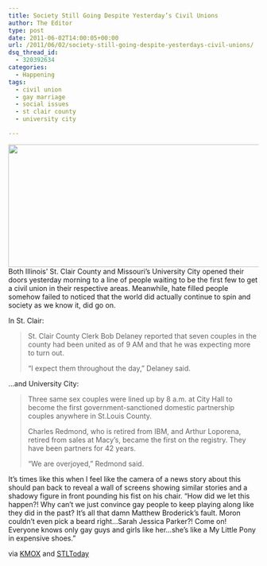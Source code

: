 ```yaml
---
title: Society Still Going Despite Yesterday’s Civil Unions
author: The Editor
type: post
date: 2011-06-02T14:00:05+00:00
url: /2011/06/02/society-still-going-despite-yesterdays-civil-unions/
dsq_thread_id:
  - 320392634
categories:
  - Happening
tags:
  - civil union
  - gay marriage
  - social issues
  - st clair county
  - university city

---
```

[<img class="aligncenter size-full wp-image-10069" title="matthew_broderick_and_horse" src="http://media.punchingkitty.com/wordpress/2011/06/matthew_broderick_and_horse.jpeg" alt="" width="600" height="247" />][1]Both Illinois&#8217; St. Clair County and Missouri&#8217;s University City opened their doors yesterday morning to a line of people waiting to be the first few to get a civil union in their respective areas. Meanwhile, hate filled people somehow failed to noticed that the world did actually continue to spin and society as we know it, did go on.

In St. Clair:

> St. Clair County Clerk Bob Delaney reported that seven couples in the county had been united as of 9 AM and that he was expecting more to turn out.
> 
> “I expect them throughout the day,” Delaney said.

&#8230;and University City:

> Three same sex couples were lined up by 8 a.m. at City Hall to become the first government-sanctioned domestic partnership couples anywhere in St.Louis County.
> 
> Charles Redmond, who is retired from IBM, and Arthur Loporena, retired from sales at Macy&#8217;s, became the first on the registry. They have been partners for 42 years.
> 
> &#8220;We are overjoyed,&#8221; Redmond said.

It&#8217;s times like this when I feel like the camera of a news story about this should pan back to reveal a wall of screens showing similar stories and a shadowy figure in front pounding his fist on his chair. &#8220;How did we let this happen?! Why can&#8217;t we just convince gay people to keep playing along like they did in the past? It&#8217;s all that damn Matthew Broderick&#8217;s fault. Moron couldn&#8217;t even pick a beard right&#8230;Sarah Jessica Parker?! Come on! Everyone knows only gay guys and girls like her&#8230;she&#8217;s like a My Little Pony in expensive shoes.&#8221;

via <a href="http://stlouis.cbslocal.com/2011/06/01/st-clair-county-unites-same-sex-couples/" target="_blank">KMOX</a> and <a href="http://www.stltoday.com/news/local/govt-and-politics/article_51280bb6-8c5b-11e0-8884-001a4bcf6878.html" target="_blank">STLToday</a>

 [1]: http://media.punchingkitty.com/wordpress/2011/06/matthew_broderick_and_horse.jpeg